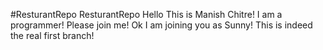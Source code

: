 #ResturantRepo
ResturantRepo
Hello This is Manish Chitre! I am a programmer! Please join me!
Ok I am joining you as Sunny!
This is indeed the real first branch!
